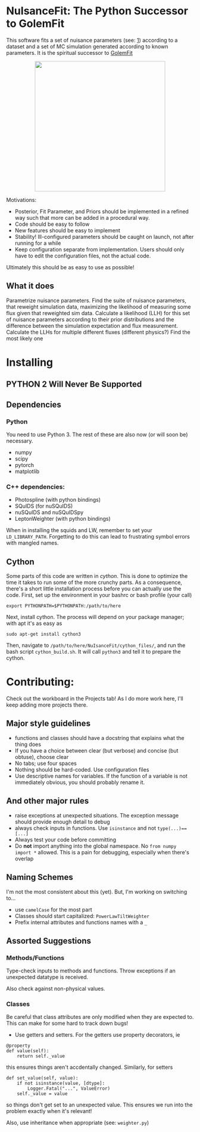 # NuIsanceFit: The Python Successor to GolemFit

This software fits a set of nuisance parameters (see: [1](https://arxiv.org/abs/1909.01530)) according to a dataset and a set of MC simulation generated according to known parameters.
It is the spiritual successor to [GolemFit](https://github.com/icecube/GolemFit.)

<p align="center">
    <img src="https://user-images.githubusercontent.com/52141176/116719997-4f49d680-a9a1-11eb-9bc9-b550b13ba44f.png" width="350" height="350">
</p>
 
Motivations: 
 - Posterior, Fit Parameter, and Priors should be implemented in a refined way such that more can be added in a procedural way. 
 - Code should be easy to follow
 - New features should be easy to implement
 - Stability! Ill-configured parameters should be caught on launch, not after running for a while
 - Keep configuration separate from implementation. Users should only have to edit the configuration files, not the actual code. 

Ultimately this should be as easy to use as possible! 

## What it does

Parametrize nuisance parameters. 
Find the suite of nuisance parameters, that reweight simulation data, maximizing the likelihood of measuring some flux given that reweighted sim data. 
Calculate a likelihood (LLH) for this set of nuisance parameters according to their prior distributions and the difference between the simulation expectation and flux measurement. 
Calculate the LLHs for multiple different fluxes (different physics?)
Find the most likely one 

# Installing

## **PYTHON 2 Will Never Be Supported**

## Dependencies 

### Python 

You need to use Python 3. 
The rest of these are also now (or will soon be) necessary.
 - numpy
 - scipy
 - pytorch 
 - matplotlib 

### C++ dependencies:
 - Photospline (with python bindings)
 - SQuIDS (for nuSQuIDS)
 - nuSQuIDS and nuSQuIDSpy
 - LeptonWeighter (with python bindings) 

When in installing the squids and LW, remember to set your `LD_LIBRARY_PATH`.
Forgetting to do this can lead to frustrating symbol errors with mangled names. 

## Cython 

Some parts of this code are written in *cython*.
This is done to optimize the time it takes to run some of the more crunchy parts.
As a consequence, there's a short little installation process before you can actually use the code. 
First, set up the environment in your bashrc or bash profile (your call)
```
export PYTHONPATH=$PYTHONPATH:/path/to/here
```
Next, install cython.
The process will depend on your package manager; with apt it's as easy as 
```
sudo apt-get install cython3
```
Then, navigate to `/path/to/here/NuIsanceFit/cython_files/`, and run the bash script `cython_build.sh`. 
It will call `python3` and tell it to prepare the cython.


# Contributing:

Check out the workboard in the Projects tab! As I do more work here, I'll keep adding more projects there. 

## Major style guidelines 
 - functions and classes should have a docstring that explains what the thing does
 - If you have a choice between clear (but verbose) and concise (but obtuse), choose clear
 - No tabs; use four spaces
 - Nothing should be hard-coded. Use configuration files
 - Use descriptive names for variables. If the function of a variable is not immediately obvious, you should probably rename it. 

## And other major rules
 - raise exceptions at unexpected situations. The exception message should provide enough detail to debug 
 - always check inputs in functions. Use `isinstance` and not `type(...)==[...]` 
 - Always test your code before committing 
 - Do **not** import anything into the global namespace. No `from numpy import *` allowed. This is a pain for debugging, especially when there's overlap 


## Naming Schemes

I'm not the most consistent about this (yet). But, I'm working on switching to... 
 - use `camelCase` for the most part
 - Classes should start capitalized: `PowerLawTiltWeighter`
 - Prefix internal attributes and functions names with a `_`

## Assorted Suggestions

### Methods/Functions

Type-check inputs to methods and functions. 
Throw exceptions if an unexpected datatype is received. 

Also check against non-physical values. 

### Classes 

Be careful that class attributes are only modified when they are expected to. This can make for some hard to track down bugs!
 - Use getters and setters. For the getters use property decorators, ie 
```
@property
def value(self):
    return self._value
```
this ensures things aren't accdentally changed. Similarly, for setters 
```
def set_value(self, value):
    if not isinstance(value, [dtype]:
        Logger.Fatal("...", ValueError)
    self._value = value 
```
so things don't get set to an unexpected value. This ensures we run into the problem exactly when it's relevant! 

Also, use inheritance when appropriate (see: `weighter.py`) 


